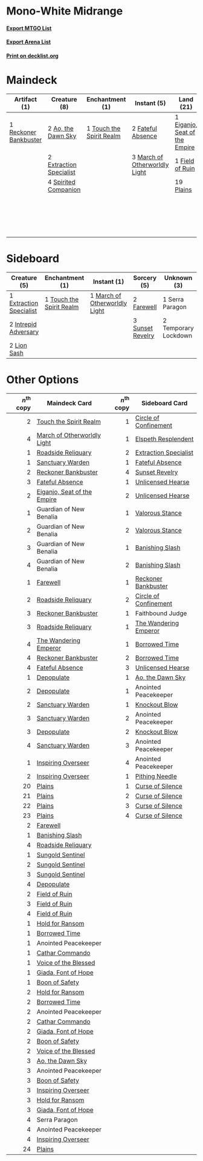 # Mono-White Midrange

#### [Export MTGO List](../collection/Mono-White%20Midrange/Mono-White%20Midrange.txt)
#### [Export Arena List](../collection/Mono-White%20Midrange/Mono-White%20Midrange_arena.txt)
#### [Print on decklist.org](http://decklist.org/?deckmain=4%09Ambitious%20Farmhand%0A2%09Ao,%20the%20Dawn%20Sky%0A1%09Eiganjo,%20Seat%20of%20the%20Empire%0A2%09Elspeth%20Resplendent%0A2%09Extraction%20Specialist%0A2%09Fateful%20Absence%0A1%09Field%20of%20Ruin%0A3%09March%20of%20Otherworldly%20Light%0A19%09Plains%0A2%09Plaza%20of%20Heroes%0A1%09Reckoner%20Bankbuster%0A3%09Serra%20Paragon%0A4%09Spirited%20Companion%0A4%09The%20Restoration%20of%20Eiganjo%0A3%09The%20Wandering%20Emperor%0A1%09Touch%20the%20Spirit%20Realm%0A2%09Vanquish%20the%20Horde%0A4%09Wedding%20Announcement&deckside=1%09Extraction%20Specialist%0A2%09Farewell%0A2%09Intrepid%20Adversary%0A2%09Lion%20Sash%0A1%09March%20of%20Otherworldly%20Light%0A1%09Serra%20Paragon%0A3%09Sunset%20Revelry%0A2%09Temporary%20Lockdown%0A1%09Touch%20the%20Spirit%20Realm)
# Maindeck

|                                          Artifact (1)                                          |                                           Creature (8)                                           |                                          Enchantment (1)                                          |                                              Instant (5)                                               |                                               Land (21)                                                |                                         Planeswalker (5)                                         |                                          Sorcery (2)                                          |        Unknown (17)        |
|------------------------------------------------------------------------------------------------|--------------------------------------------------------------------------------------------------|---------------------------------------------------------------------------------------------------|--------------------------------------------------------------------------------------------------------|--------------------------------------------------------------------------------------------------------|--------------------------------------------------------------------------------------------------|-----------------------------------------------------------------------------------------------|----------------------------|
|1 [Reckoner Bankbuster](http://gatherer.wizards.com/Pages/Card/Details.aspx?multiverseid=548568)|2 [Ao, the Dawn Sky](http://gatherer.wizards.com/Pages/Card/Details.aspx?multiverseid=548292)     |1 [Touch the Spirit Realm](http://gatherer.wizards.com/Pages/Card/Details.aspx?multiverseid=548335)|2 [Fateful Absence](http://gatherer.wizards.com/Pages/Card/Details.aspx?multiverseid=534774)            |1 [Eiganjo, Seat of the Empire](http://gatherer.wizards.com/Pages/Card/Details.aspx?multiverseid=548581)|2 [Elspeth Resplendent](http://gatherer.wizards.com/Pages/Card/Details.aspx?multiverseid=555212)  |2 [Vanquish the Horde](http://gatherer.wizards.com/Pages/Card/Details.aspx?multiverseid=534799)|4 Ambitious Farmhand        |
|                                                                                                |2 [Extraction Specialist](http://gatherer.wizards.com/Pages/Card/Details.aspx?multiverseid=555213)|                                                                                                   |3 [March of Otherworldly Light](http://gatherer.wizards.com/Pages/Card/Details.aspx?multiverseid=548321)|1 [Field of Ruin](http://gatherer.wizards.com/Pages/Card/Details.aspx?multiverseid=435415)              |3 [The Wandering Emperor](http://gatherer.wizards.com/Pages/Card/Details.aspx?multiverseid=548337)|                                                                                               |2 Plaza of Heroes           |
|                                                                                                |4 [Spirited Companion](http://gatherer.wizards.com/Pages/Card/Details.aspx?multiverseid=548333)   |                                                                                                   |                                                                                                        |19 [Plains](http://gatherer.wizards.com/Pages/Card/Details.aspx?multiverseid=439856)                    |                                                                                                  |                                                                                               |3 Serra Paragon             |
|                                                                                                |                                                                                                  |                                                                                                   |                                                                                                        |                                                                                                        |                                                                                                  |                                                                                               |4 The Restoration of Eiganjo|
|                                                                                                |                                                                                                  |                                                                                                   |                                                                                                        |                                                                                                        |                                                                                                  |                                                                                               |4 Wedding Announcement      |


# Sideboard

|                                           Creature (5)                                           |                                          Enchantment (1)                                          |                                              Instant (1)                                               |                                        Sorcery (5)                                        |    Unknown (3)     |
|--------------------------------------------------------------------------------------------------|---------------------------------------------------------------------------------------------------|--------------------------------------------------------------------------------------------------------|-------------------------------------------------------------------------------------------|--------------------|
|1 [Extraction Specialist](http://gatherer.wizards.com/Pages/Card/Details.aspx?multiverseid=555213)|1 [Touch the Spirit Realm](http://gatherer.wizards.com/Pages/Card/Details.aspx?multiverseid=548335)|1 [March of Otherworldly Light](http://gatherer.wizards.com/Pages/Card/Details.aspx?multiverseid=548321)|2 [Farewell](http://gatherer.wizards.com/Pages/Card/Details.aspx?multiverseid=548306)      |1 Serra Paragon     |
|2 [Intrepid Adversary](http://gatherer.wizards.com/Pages/Card/Details.aspx?multiverseid=534781)   |                                                                                                   |                                                                                                        |3 [Sunset Revelry](http://gatherer.wizards.com/Pages/Card/Details.aspx?multiverseid=534796)|2 Temporary Lockdown|
|2 [Lion Sash](http://gatherer.wizards.com/Pages/Card/Details.aspx?multiverseid=548319)            |                                                                                                   |                                                                                                        |                                                                                           |                    |


# Other Options

|*n*<sup>th</sup> copy|                                            Maindeck Card                                             |*n*<sup>th</sup> copy|                                         Sideboard Card                                         |
|--------------------:|------------------------------------------------------------------------------------------------------|--------------------:|------------------------------------------------------------------------------------------------|
|                    2|[Touch the Spirit Realm](http://gatherer.wizards.com/Pages/Card/Details.aspx?multiverseid=548335)     |                    1|[Circle of Confinement](http://gatherer.wizards.com/Pages/Card/Details.aspx?multiverseid=540834)|
|                    4|[March of Otherworldly Light](http://gatherer.wizards.com/Pages/Card/Details.aspx?multiverseid=548321)|                    1|[Elspeth Resplendent](http://gatherer.wizards.com/Pages/Card/Details.aspx?multiverseid=555212)  |
|                    1|[Roadside Reliquary](http://gatherer.wizards.com/Pages/Card/Details.aspx?multiverseid=548585)         |                    2|[Extraction Specialist](http://gatherer.wizards.com/Pages/Card/Details.aspx?multiverseid=555213)|
|                    1|[Sanctuary Warden](http://gatherer.wizards.com/Pages/Card/Details.aspx?multiverseid=555231)           |                    1|[Fateful Absence](http://gatherer.wizards.com/Pages/Card/Details.aspx?multiverseid=534774)      |
|                    2|[Reckoner Bankbuster](http://gatherer.wizards.com/Pages/Card/Details.aspx?multiverseid=548568)        |                    4|[Sunset Revelry](http://gatherer.wizards.com/Pages/Card/Details.aspx?multiverseid=534796)       |
|                    3|[Fateful Absence](http://gatherer.wizards.com/Pages/Card/Details.aspx?multiverseid=534774)            |                    1|[Unlicensed Hearse](http://gatherer.wizards.com/Pages/Card/Details.aspx?multiverseid=555447)    |
|                    2|[Eiganjo, Seat of the Empire](http://gatherer.wizards.com/Pages/Card/Details.aspx?multiverseid=548581)|                    2|[Unlicensed Hearse](http://gatherer.wizards.com/Pages/Card/Details.aspx?multiverseid=555447)    |
|                    1|Guardian of New Benalia                                                                               |                    1|[Valorous Stance](http://gatherer.wizards.com/Pages/Card/Details.aspx?multiverseid=391950)      |
|                    2|Guardian of New Benalia                                                                               |                    2|[Valorous Stance](http://gatherer.wizards.com/Pages/Card/Details.aspx?multiverseid=391950)      |
|                    3|Guardian of New Benalia                                                                               |                    1|[Banishing Slash](http://gatherer.wizards.com/Pages/Card/Details.aspx?multiverseid=548293)      |
|                    4|Guardian of New Benalia                                                                               |                    2|[Banishing Slash](http://gatherer.wizards.com/Pages/Card/Details.aspx?multiverseid=548293)      |
|                    1|[Farewell](http://gatherer.wizards.com/Pages/Card/Details.aspx?multiverseid=548306)                   |                    1|[Reckoner Bankbuster](http://gatherer.wizards.com/Pages/Card/Details.aspx?multiverseid=548568)  |
|                    2|[Roadside Reliquary](http://gatherer.wizards.com/Pages/Card/Details.aspx?multiverseid=548585)         |                    2|[Circle of Confinement](http://gatherer.wizards.com/Pages/Card/Details.aspx?multiverseid=540834)|
|                    3|[Reckoner Bankbuster](http://gatherer.wizards.com/Pages/Card/Details.aspx?multiverseid=548568)        |                    1|Faithbound Judge                                                                                |
|                    3|[Roadside Reliquary](http://gatherer.wizards.com/Pages/Card/Details.aspx?multiverseid=548585)         |                    1|[The Wandering Emperor](http://gatherer.wizards.com/Pages/Card/Details.aspx?multiverseid=548337)|
|                    4|[The Wandering Emperor](http://gatherer.wizards.com/Pages/Card/Details.aspx?multiverseid=548337)      |                    1|[Borrowed Time](http://gatherer.wizards.com/Pages/Card/Details.aspx?multiverseid=534759)        |
|                    4|[Reckoner Bankbuster](http://gatherer.wizards.com/Pages/Card/Details.aspx?multiverseid=548568)        |                    2|[Borrowed Time](http://gatherer.wizards.com/Pages/Card/Details.aspx?multiverseid=534759)        |
|                    4|[Fateful Absence](http://gatherer.wizards.com/Pages/Card/Details.aspx?multiverseid=534774)            |                    3|[Unlicensed Hearse](http://gatherer.wizards.com/Pages/Card/Details.aspx?multiverseid=555447)    |
|                    1|[Depopulate](http://gatherer.wizards.com/Pages/Card/Details.aspx?multiverseid=555211)                 |                    1|[Ao, the Dawn Sky](http://gatherer.wizards.com/Pages/Card/Details.aspx?multiverseid=548292)     |
|                    2|[Depopulate](http://gatherer.wizards.com/Pages/Card/Details.aspx?multiverseid=555211)                 |                    1|Anointed Peacekeeper                                                                            |
|                    2|[Sanctuary Warden](http://gatherer.wizards.com/Pages/Card/Details.aspx?multiverseid=555231)           |                    1|[Knockout Blow](http://gatherer.wizards.com/Pages/Card/Details.aspx?multiverseid=555221)        |
|                    3|[Sanctuary Warden](http://gatherer.wizards.com/Pages/Card/Details.aspx?multiverseid=555231)           |                    2|Anointed Peacekeeper                                                                            |
|                    3|[Depopulate](http://gatherer.wizards.com/Pages/Card/Details.aspx?multiverseid=555211)                 |                    2|[Knockout Blow](http://gatherer.wizards.com/Pages/Card/Details.aspx?multiverseid=555221)        |
|                    4|[Sanctuary Warden](http://gatherer.wizards.com/Pages/Card/Details.aspx?multiverseid=555231)           |                    3|Anointed Peacekeeper                                                                            |
|                    1|[Inspiring Overseer](http://gatherer.wizards.com/Pages/Card/Details.aspx?multiverseid=555219)         |                    4|Anointed Peacekeeper                                                                            |
|                    2|[Inspiring Overseer](http://gatherer.wizards.com/Pages/Card/Details.aspx?multiverseid=555219)         |                    1|[Pithing Needle](http://gatherer.wizards.com/Pages/Card/Details.aspx?multiverseid=129526)       |
|                   20|[Plains](http://gatherer.wizards.com/Pages/Card/Details.aspx?multiverseid=439856)                     |                    1|[Curse of Silence](http://gatherer.wizards.com/Pages/Card/Details.aspx?multiverseid=534770)     |
|                   21|[Plains](http://gatherer.wizards.com/Pages/Card/Details.aspx?multiverseid=439856)                     |                    2|[Curse of Silence](http://gatherer.wizards.com/Pages/Card/Details.aspx?multiverseid=534770)     |
|                   22|[Plains](http://gatherer.wizards.com/Pages/Card/Details.aspx?multiverseid=439856)                     |                    3|[Curse of Silence](http://gatherer.wizards.com/Pages/Card/Details.aspx?multiverseid=534770)     |
|                   23|[Plains](http://gatherer.wizards.com/Pages/Card/Details.aspx?multiverseid=439856)                     |                    4|[Curse of Silence](http://gatherer.wizards.com/Pages/Card/Details.aspx?multiverseid=534770)     |
|                    2|[Farewell](http://gatherer.wizards.com/Pages/Card/Details.aspx?multiverseid=548306)                   |                     |                                                                                                |
|                    1|[Banishing Slash](http://gatherer.wizards.com/Pages/Card/Details.aspx?multiverseid=548293)            |                     |                                                                                                |
|                    4|[Roadside Reliquary](http://gatherer.wizards.com/Pages/Card/Details.aspx?multiverseid=548585)         |                     |                                                                                                |
|                    1|[Sungold Sentinel](http://gatherer.wizards.com/Pages/Card/Details.aspx?multiverseid=534795)           |                     |                                                                                                |
|                    2|[Sungold Sentinel](http://gatherer.wizards.com/Pages/Card/Details.aspx?multiverseid=534795)           |                     |                                                                                                |
|                    3|[Sungold Sentinel](http://gatherer.wizards.com/Pages/Card/Details.aspx?multiverseid=534795)           |                     |                                                                                                |
|                    4|[Depopulate](http://gatherer.wizards.com/Pages/Card/Details.aspx?multiverseid=555211)                 |                     |                                                                                                |
|                    2|[Field of Ruin](http://gatherer.wizards.com/Pages/Card/Details.aspx?multiverseid=435415)              |                     |                                                                                                |
|                    3|[Field of Ruin](http://gatherer.wizards.com/Pages/Card/Details.aspx?multiverseid=435415)              |                     |                                                                                                |
|                    4|[Field of Ruin](http://gatherer.wizards.com/Pages/Card/Details.aspx?multiverseid=435415)              |                     |                                                                                                |
|                    1|[Hold for Ransom](http://gatherer.wizards.com/Pages/Card/Details.aspx?multiverseid=555217)            |                     |                                                                                                |
|                    1|[Borrowed Time](http://gatherer.wizards.com/Pages/Card/Details.aspx?multiverseid=534759)              |                     |                                                                                                |
|                    1|Anointed Peacekeeper                                                                                  |                     |                                                                                                |
|                    1|[Cathar Commando](http://gatherer.wizards.com/Pages/Card/Details.aspx?multiverseid=534764)            |                     |                                                                                                |
|                    1|[Voice of the Blessed](http://gatherer.wizards.com/Pages/Card/Details.aspx?multiverseid=540879)       |                     |                                                                                                |
|                    1|[Giada, Font of Hope](http://gatherer.wizards.com/Pages/Card/Details.aspx?multiverseid=555215)        |                     |                                                                                                |
|                    1|[Boon of Safety](http://gatherer.wizards.com/Pages/Card/Details.aspx?multiverseid=555205)             |                     |                                                                                                |
|                    2|[Hold for Ransom](http://gatherer.wizards.com/Pages/Card/Details.aspx?multiverseid=555217)            |                     |                                                                                                |
|                    2|[Borrowed Time](http://gatherer.wizards.com/Pages/Card/Details.aspx?multiverseid=534759)              |                     |                                                                                                |
|                    2|Anointed Peacekeeper                                                                                  |                     |                                                                                                |
|                    2|[Cathar Commando](http://gatherer.wizards.com/Pages/Card/Details.aspx?multiverseid=534764)            |                     |                                                                                                |
|                    2|[Giada, Font of Hope](http://gatherer.wizards.com/Pages/Card/Details.aspx?multiverseid=555215)        |                     |                                                                                                |
|                    2|[Boon of Safety](http://gatherer.wizards.com/Pages/Card/Details.aspx?multiverseid=555205)             |                     |                                                                                                |
|                    2|[Voice of the Blessed](http://gatherer.wizards.com/Pages/Card/Details.aspx?multiverseid=540879)       |                     |                                                                                                |
|                    3|[Ao, the Dawn Sky](http://gatherer.wizards.com/Pages/Card/Details.aspx?multiverseid=548292)           |                     |                                                                                                |
|                    3|Anointed Peacekeeper                                                                                  |                     |                                                                                                |
|                    3|[Boon of Safety](http://gatherer.wizards.com/Pages/Card/Details.aspx?multiverseid=555205)             |                     |                                                                                                |
|                    3|[Inspiring Overseer](http://gatherer.wizards.com/Pages/Card/Details.aspx?multiverseid=555219)         |                     |                                                                                                |
|                    3|[Hold for Ransom](http://gatherer.wizards.com/Pages/Card/Details.aspx?multiverseid=555217)            |                     |                                                                                                |
|                    3|[Giada, Font of Hope](http://gatherer.wizards.com/Pages/Card/Details.aspx?multiverseid=555215)        |                     |                                                                                                |
|                    4|Serra Paragon                                                                                         |                     |                                                                                                |
|                    4|Anointed Peacekeeper                                                                                  |                     |                                                                                                |
|                    4|[Inspiring Overseer](http://gatherer.wizards.com/Pages/Card/Details.aspx?multiverseid=555219)         |                     |                                                                                                |
|                   24|[Plains](http://gatherer.wizards.com/Pages/Card/Details.aspx?multiverseid=439856)                     |                     |                                                                                                |

